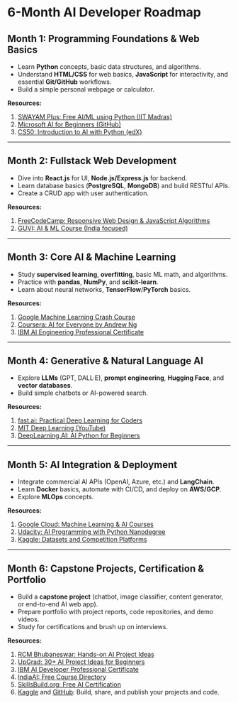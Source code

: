 # 6-Month AI Developer Roadmap

## Month 1: Programming Foundations & Web Basics

- Learn **Python** concepts, basic data structures, and algorithms.
- Understand **HTML/CSS** for web basics, **JavaScript** for interactivity, and essential **Git/GitHub** workflows.
- Build a simple personal webpage or calculator.

**Resources:**
1. [SWAYAM Plus: Free AI/ML using Python (IIT Madras)](https://www.iitm.ac.in/happenings/press-releases-and-coverages/iit-madras-swayam-plus-launches-free-ai-courses-students)
2. [Microsoft AI for Beginners (GitHub)](https://microsoft.github.io/AI-For-Beginners/)
3. [CS50: Introduction to AI with Python (edX)](https://www.edx.org/course/cs50s-introduction-to-artificial-intelligence-with-python)

***

## Month 2: Fullstack Web Development

- Dive into **React.js** for UI, **Node.js/Express.js** for backend.
- Learn database basics (**PostgreSQL**, **MongoDB**) and build RESTful APIs.
- Create a CRUD app with user authentication.

**Resources:**
1. [FreeCodeCamp: Responsive Web Design & JavaScript Algorithms](https://www.freecodecamp.org/learn)
2. [GUVI: AI & ML Course (India focused)](https://www.guvi.in/blog/top-10-ai-courses-in-india/)

***

## Month 3: Core AI & Machine Learning

- Study **supervised learning**, **overfitting**, basic ML math, and algorithms.
- Practice with **pandas**, **NumPy**, and **scikit-learn**.
- Learn about neural networks, **TensorFlow**/**PyTorch** basics.

**Resources:**
1. [Google Machine Learning Crash Course](https://grow.google/intl/en_pk/guide-ai-machine-learning/)
2. [Coursera: AI for Everyone by Andrew Ng](https://www.coursera.org/learn/ai-for-everyone)
3. [IBM AI Engineering Professional Certificate](https://www.coursera.org/professional-certificates/ai-engineer)

***

## Month 4: Generative & Natural Language AI

- Explore **LLMs** (GPT, DALL·E), **prompt engineering**, **Hugging Face**, and **vector databases**.
- Build simple chatbots or AI-powered search.

**Resources:**
1. [fast.ai: Practical Deep Learning for Coders](https://course.fast.ai/)
2. [MIT Deep Learning (YouTube)](https://introtodeeplearning.com/)
3. [DeepLearning.AI: AI Python for Beginners](https://www.deeplearning.ai/short-courses/ai-python-for-beginners/)

***

## Month 5: AI Integration & Deployment

- Integrate commercial AI APIs (OpenAI, Azure, etc.) and **LangChain**.
- Learn **Docker** basics, automate with CI/CD, and deploy on **AWS/GCP**.
- Explore **MLOps** concepts.

**Resources:**
1. [Google Cloud: Machine Learning & AI Courses](https://cloud.google.com/learn/training/machinelearning-ai)
2. [Udacity: AI Programming with Python Nanodegree](https://www.udacity.com/course/ai-programming-python-nanodegree--nd089)
3. [Kaggle: Datasets and Competition Platforms](https://www.kaggle.com/)

***

## Month 6: Capstone Projects, Certification & Portfolio

- Build a **capstone project** (chatbot, image classifier, content generator, or end-to-end AI web app).
- Prepare portfolio with project reports, code repositories, and demo videos.
- Study for certifications and brush up on interviews.

**Resources:**
1. [RCM Bhubaneswar: Hands-on AI Project Ideas](https://rcm.ac.in/project-file-on-artificial-intelligence/)
2. [UpGrad: 30+ AI Project Ideas for Beginners](https://www.upgrad.com/blog/top-artificial-intelligence-project-ideas-topics-for-beginners/)
3. [IBM AI Developer Professional Certificate](https://www.coursera.org/professional-certificates/applied-artifical-intelligence-ibm-watson-ai)
4. [IndiaAI: Free Course Directory](https://indiaai.gov.in/learning)
5. [SkillsBuild.org: Free AI Certification](https://skillsbuild.org/students/course-catalog/artificial-intelligence)
6. [Kaggle](https://www.kaggle.com/) and [GitHub](https://github.com/): Build, share, and publish your projects and code.
   
